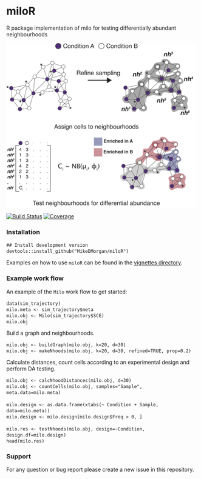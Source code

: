 # miloR
R package implementation of milo for testing differentially abundant neighbourhoods

<img align="center" src="./milo_schematic.png" width="500">


[![Build Status](https://travis-ci.com/MikeDMorgan/miloR.svg?branch=master)](https://travis-ci.com/MikeDMorgan/miloR)
[![Coverage](https://codecov.io/gh/MikeDMorgan/miloR/branch/master/graph/badge.svg)](https://codecov.io/gh/MikeDMorgan/miloR)


### Installation

```
## Install development version
devtools::install_github("MikeDMorgan/miloR") 
```

Examples on how to use `miloR` can be found in the [vignettes directory](https://github.com/MikeDMorgan/miloR/tree/master/vignettes).

### Example work flow
An example of the `Milo` work flow to get started:

```{r}
data(sim_trajectory)
milo.meta <- sim_trajectory$meta
milo.obj <- Milo(sim_trajectory$SCE)
milo.obj
```

Build a graph and neighbourhoods.

```{r}
milo.obj <- buildGraph(milo.obj, k=20, d=30)
milo.obj <- makeNhoods(milo.obj, k=20, d=30, refined=TRUE, prop=0.2)
```

Calculate distances, count cells according to an experimental design and perform DA testing.

```{r}
milo.obj <- calcNhoodDistances(milo.obj, d=30)
milo.obj <- countCells(milo.obj, samples="Sample", meta.data=milo.meta)

milo.design <- as.data.frame(xtabs(~ Condition + Sample, data=milo.meta))
milo.design <- milo.design[milo.design$Freq > 0, ]

milo.res <- testNhoods(milo.obj, design=~Condition, design.df=milo.design)
head(milo.res)
```

### Support

For any question or bug report please create a new issue in this repository.






